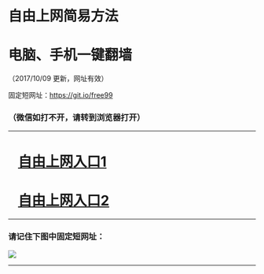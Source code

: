 ﻿# 自由上网简易方法

# 电脑、手机一键翻墙

（2017/10/09 更新，网址有效）

固定短网址：https://git.io/free99

### （微信如打不开，请转到浏览器打开）


***





# &nbsp;&nbsp; <a href="http://ft1958121616.fwq-tz-1001.info/fwqtz01.html?t=100900112008 " target="_blank">自由上网入口1</a>
# &nbsp;&nbsp; <a href="http://ft923017573.fwq-tz-1002.info/fwqtz02.html?t=100900125666 " target="_blank">自由上网入口2</a>
***

### 请记住下图中固定短网址：

<img src="https://s3-us-west-2.amazonaws.com/fwq-1001/yjfq-20170905okok.png" /> 


***


